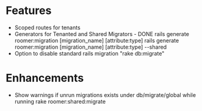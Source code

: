 # Features
+ Scoped routes for tenants
+ Generators for Tenanted and Shared Migrators - DONE
    rails generate roomer:migration [migration_name] [attribute:type]
    rails generate roomer:migration [migration_name] [attribute:type] --shared
+ Option to disable standard rails migration "rake db:migrate"

# Enhancements
+ Show warnings if unrun migrations exists under db/migrate/global while running rake roomer:shared:migrate

